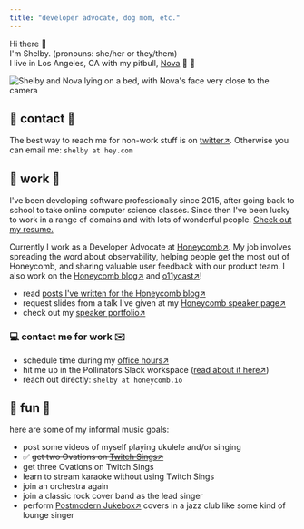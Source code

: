 ```yaml
---
title: "developer advocate, dog mom, etc."
---
```


Hi there 👋  
I'm Shelby. (pronouns: she/her or they/them)  
I live in Los Angeles, CA with my pitbull, [Nova](/nova) 🐾 💜

![Shelby and Nova lying on a bed, with Nova's face very close to the camera](https://i.imgur.com/UWQ72oh.jpg)

## 💬 contact 💌

The best way to reach me for non-work stuff is on <a href="https://twitter.com/shelbyspees/" target="_blank">twitter↗️</a>. Otherwise you can email me: `shelby at hey.com`

## 🐝 work 🥑

I've been developing software professionally since 2015, after going back to school to take online computer science classes.
Since then I've been lucky to work in a range of domains and with lots of wonderful people. [Check out my resume.](/resume/)

Currently I work as a Developer Advocate at <a href="https://honeycomb.io/" target="_blank">Honeycomb↗️</a>.
My job involves spreading the word about observability, helping people get the most out of Honeycomb, and sharing valuable user feedback with our product team.
I also work on the <a href="https://honeycomb.io/blog/" target="_blank">Honeycomb blog↗️</a> and <a href="https://o11y.fm" target="_blank">o11ycast↗️</a>!

- read <a href="https://www.honeycomb.io/author/shelby/" target="_blank">posts I've written for the Honeycomb blog↗️</a>
- request slides from a talk I've given at my <a href="https://honeycomb.io/shelby/" target="_blank">Honeycomb speaker page↗️</a>
- check out my <a href="https://speaking.shelbyspees.com/" target="_blank">speaker portfolio↗️</a>

### 💻 contact me for work ✉️

- schedule time during my <a href="https://calendly.com/shelbyspees/30min/" target="_blank">office hours↗️</a>
- hit me up in the Pollinators Slack workspace (<a href="https://www.honeycomb.io/blog/spread-the-love-appreciating-our-pollinators-community/" target="_blank">read about it here↗️</a>)
- reach out directly: `shelby at honeycomb.io`

## 🎤 fun 🎵

here are some of my informal music goals:

- post some videos of myself playing ukulele and/or singing
- ✅ ~~get two Ovations on [Twitch Sings↗️](https://www.twitch.tv/sings/en-gb/download/?utm_referrer=https://www.google.com/)~~
- get three Ovations on Twitch Sings
- learn to stream karaoke without using Twitch Sings
- join an orchestra again
- join a classic rock cover band as the lead singer
- perform [Postmodern Jukebox↗️](https://postmodernjukebox.com/) covers in a jazz club like some kind of lounge singer
